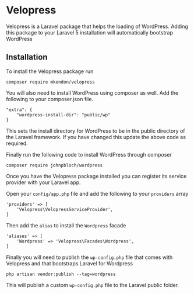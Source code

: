 # Velopress

Velopress is a Laravel package that helps the loading of WordPress. Adding this package to your Laravel 5 installation will automatically bootstrap WordPress 

## Installation

To install the Velopress package run

```
composer require mkendon/velopress
```

You will also need to install WordPress using composer as well. Add the following to your composer.json file. 

```
"extra": {
    "wordpress-install-dir": "public/wp"
}
```

This sets the install directory for WordPress to be in the public directory of the Laravel framework. If you have changed this update the above code as required.

Finally run the following code to install WordPress through composer

```
composer require johnpbloch/wordpress
```

Once you have the Velopress package installed you can register its service provider with your Laravel app.

Open your `config/app.php` file and add the following to your `providers` array

```
'providers' => [
    'Velopress\VelopressServiceProvider',
]
```

Then add the `alias`  to install the `Wordpress` facade

```
'aliases' => [
    'Wordpress' => 'Velopress\Facades\Wordpress',
]
```

Finally you will need to publish the `wp-config.php` file that comes with Velopress and that bootstraps Laravel for Wordpress

```
php artisan vendor:publish --tag=wordpress
```

This will publish a custom `wp-config.php` file to the Laravel public folder.